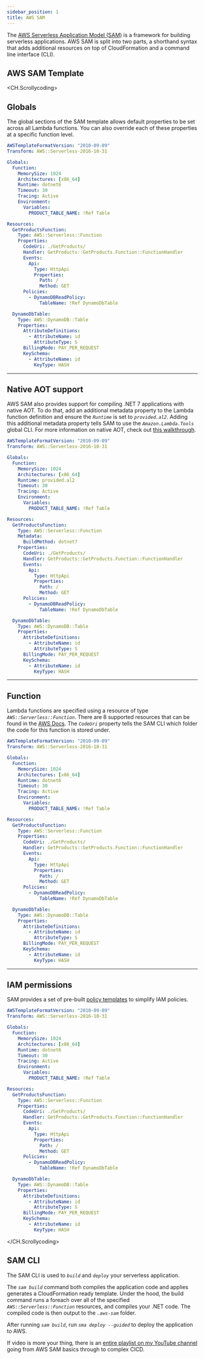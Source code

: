 ```yaml
---
sidebar_position: 1
title: AWS SAM
---
```


The [AWS Serverless Application Model (SAM)](https://docs.aws.amazon.com/serverless-application-model/latest/developerguide/what-is-sam.html) is a framework for building serverless applications. AWS SAM is split into two parts, a shorthand syntax that adds additional resources on top of CloudFormation and a command line interface (CLI).

## AWS SAM Template

<CH.Scrollycoding>

## Globals

The global sections of the SAM template allows default properties to be set across all Lambda functions. You can also override each of these properties at a specific function level.

```yaml template.yml  focus=4:13
AWSTemplateFormatVersion: "2010-09-09"
Transform: AWS::Serverless-2016-10-31

Globals:
  Function:
    MemorySize: 1024
    Architectures: [x86_64]
    Runtime: dotnet6
    Timeout: 30
    Tracing: Active
    Environment:
      Variables:
        PRODUCT_TABLE_NAME: !Ref Table

Resources:
  GetProductsFunction:
    Type: AWS::Serverless::Function
    Properties:
      CodeUri: ./GetProducts/
      Handler: GetProducts::GetProducts.Function::FunctionHandler
      Events:
        Api:
          Type: HttpApi
          Properties:
            Path: /
            Method: GET
      Policies:
        - DynamoDBReadPolicy:
            TableName: !Ref DynamoDbTable

  DynamoDbTable:
    Type: AWS::DynamoDB::Table
    Properties:
      AttributeDefinitions:
        - AttributeName: id
          AttributeType: S
      BillingMode: PAY_PER_REQUEST
      KeySchema:
        - AttributeName: id
          KeyType: HASH

```

---

## Native AOT support

AWS SAM also provides support for compiling .NET 7 applications with native AOT. To do that, add an additional metadata property to the Lambda function definition and ensure the _`Runtime`_ is set to _`provided.al2`_. Adding this additional metadata property tells SAM to use the _`Amazon.Lambda.Tools`_ global CLI. For more information on native AOT, check out [this walkthrough](./docs/advanced/native-aot).

```yaml template.yml  focus=8:8,18:19
AWSTemplateFormatVersion: "2010-09-09"
Transform: AWS::Serverless-2016-10-31

Globals:
  Function:
    MemorySize: 1024
    Architectures: [x86_64]
    Runtime: provided.al2
    Timeout: 30
    Tracing: Active
    Environment:
      Variables:
        PRODUCT_TABLE_NAME: !Ref Table

Resources:
  GetProductsFunction:
    Type: AWS::Serverless::Function
    Metadata:
      BuildMethod: dotnet7
    Properties:
      CodeUri: ./GetProducts/
      Handler: GetProducts::GetProducts.Function::FunctionHandler
      Events:
        Api:
          Type: HttpApi
          Properties:
            Path: /
            Method: GET
      Policies:
        - DynamoDBReadPolicy:
            TableName: !Ref DynamoDbTable

  DynamoDbTable:
    Type: AWS::DynamoDB::Table
    Properties:
      AttributeDefinitions:
        - AttributeName: id
          AttributeType: S
      BillingMode: PAY_PER_REQUEST
      KeySchema:
        - AttributeName: id
          KeyType: HASH

```

---

## Function

Lambda functions are specified using a resource of type _`AWS::Serverless::Function`_. There are 8 supported resources that can be found in the [AWS Docs](https://docs.aws.amazon.com/serverless-application-model/latest/developerguide/sam-specification-generated-resources.html).  The _`CodeUri`_ property tells the SAM CLI which folder the code for this function is stored under.

```yaml template.yml  focus=16:26
AWSTemplateFormatVersion: "2010-09-09"
Transform: AWS::Serverless-2016-10-31

Globals:
  Function:
    MemorySize: 1024
    Architectures: [x86_64]
    Runtime: dotnet6
    Timeout: 30
    Tracing: Active
    Environment:
      Variables:
        PRODUCT_TABLE_NAME: !Ref Table

Resources:
  GetProductsFunction:
    Type: AWS::Serverless::Function
    Properties:
      CodeUri: ./GetProducts/
      Handler: GetProducts::GetProducts.Function::FunctionHandler
      Events:
        Api:
          Type: HttpApi
          Properties:
            Path: /
            Method: GET
      Policies:
        - DynamoDBReadPolicy:
            TableName: !Ref DynamoDbTable

  DynamoDbTable:
    Type: AWS::DynamoDB::Table
    Properties:
      AttributeDefinitions:
        - AttributeName: id
          AttributeType: S
      BillingMode: PAY_PER_REQUEST
      KeySchema:
        - AttributeName: id
          KeyType: HASH

```

---

## IAM permissions

SAM provides a set of pre-built [policy templates](https://docs.aws.amazon.com/serverless-application-model/latest/developerguide/serverless-policy-templates.html) to simplify IAM policies. 

```yaml template.yml  focus=27:29
AWSTemplateFormatVersion: "2010-09-09"
Transform: AWS::Serverless-2016-10-31

Globals:
  Function:
    MemorySize: 1024
    Architectures: [x86_64]
    Runtime: dotnet6
    Timeout: 30
    Tracing: Active
    Environment:
      Variables:
        PRODUCT_TABLE_NAME: !Ref Table

Resources:
  GetProductsFunction:
    Type: AWS::Serverless::Function
    Properties:
      CodeUri: ./GetProducts/
      Handler: GetProducts::GetProducts.Function::FunctionHandler
      Events:
        Api:
          Type: HttpApi
          Properties:
            Path: /
            Method: GET
      Policies:
        - DynamoDBReadPolicy:
            TableName: !Ref DynamoDbTable

  DynamoDbTable:
    Type: AWS::DynamoDB::Table
    Properties:
      AttributeDefinitions:
        - AttributeName: id
          AttributeType: S
      BillingMode: PAY_PER_REQUEST
      KeySchema:
        - AttributeName: id
          KeyType: HASH

```

</CH.Scrollycoding>

## SAM CLI

The SAM CLI is used to _`build`_ and _`deploy`_ your serverless application. 

The _`sam build`_ command both compiles the application code and applies generates a CloudFormation ready template. Under the hood, the build command runs a foreach over all of the specified _`AWS::Serverless::Function`_ resources, and compiles your .NET code. The compiled code is then output to the _`.aws-sam`_ folder.

After running _`sam build`_, run _`sma deploy --guided`_ to deploy the application to AWS.

If video is more your thing, there is an [entire playlist on my YouTube channel](https://www.youtube.com/watch?v=0C9KWutITf0&list=PLCOG9xkUD90JWJrqI8S63_MEDIgtF6JFo) going from AWS SAM basics through to complex CICD.
